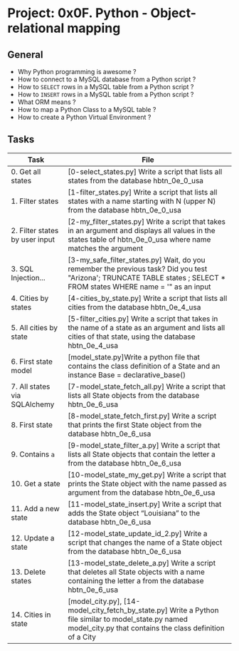 # Project: 0x0F. Python - Object-relational mapping

## General

* Why Python programming is awesome ?
* How to connect to a MySQL database from a Python script ?
* How to <code>SELECT</code> rows in a MySQL table from a Python script ?
* How to <code>INSERT</code> rows in a MySQL table from a Python script ?
* What ORM means ?
* How to map a Python Class to a MySQL table ?
* How to create a Python Virtual Environment ?


## Tasks

| Task | File |
| ---- | ---- |
| 0. Get all states | [0-select_states.py] Write a script that lists all states from the database hbtn_0e_0_usa |
| 1. Filter states | [1-filter_states.py] Write a script that lists all states with a name starting with N (upper N) from the database hbtn_0e_0_usa |
| 2. Filter states by user input | [2-my_filter_states.py] Write a script that takes in an argument and displays all values in the states table of hbtn_0e_0_usa where name matches the argument  |
| 3. SQL Injection... | [3-my_safe_filter_states.py] Wait, do you remember the previous task? Did you test "Arizona'; TRUNCATE TABLE states ; SELECT * FROM states WHERE name = '" as an input |
| 4. Cities by states | [4-cities_by_state.py] Write a script that lists all cities from the database hbtn_0e_4_usa |
| 5. All cities by state | [5-filter_cities.py] Write a script that takes in the name of a state as an argument and lists all cities of that state, using the database hbtn_0e_4_usa |
| 6. First state model | [model_state.py]Write a python file that contains the class definition of a State and an instance Base = declarative_base() |
| 7. All states via SQLAlchemy | [7-model_state_fetch_all.py] Write a script that lists all State objects from the database hbtn_0e_6_usa |
| 8. First state | [8-model_state_fetch_first.py] Write a script that prints the first State object from the database hbtn_0e_6_usa |
| 9. Contains `a` | [9-model_state_filter_a.py] Write a script that lists all State objects that contain the letter a from the database hbtn_0e_6_usa |
| 10. Get a state | [10-model_state_my_get.py] Write a script that prints the State object with the name passed as argument from the database hbtn_0e_6_usa |
| 11. Add a new state | [11-model_state_insert.py] Write a script that adds the State object “Louisiana” to the database hbtn_0e_6_usa |
| 12. Update a state | [12-model_state_update_id_2.py] Write a script that changes the name of a State object from the database hbtn_0e_6_usa |
| 13. Delete states | [13-model_state_delete_a.py] Write a script that deletes all State objects with a name containing the letter a from the database hbtn_0e_6_usa |
| 14. Cities in state | [model_city.py], [14-model_city_fetch_by_state.py] Write a Python file similar to model_state.py named model_city.py that contains the class definition of a City |

